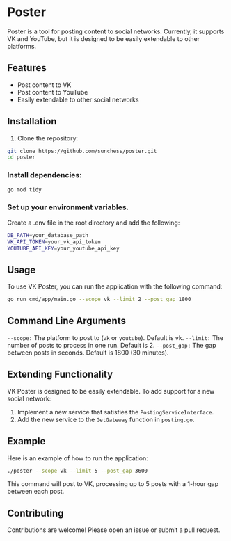 # Poster

Poster is a tool for posting content to social networks. Currently, it supports VK and YouTube, but it is designed to be easily extendable to other platforms.

## Features

- Post content to VK
- Post content to YouTube
- Easily extendable to other social networks

## Installation

1. Clone the repository:

```sh
git clone https://github.com/sunchess/poster.git
cd poster
```

### Install dependencies:

```sh
go mod tidy
```

### Set up your environment variables.
 Create a .env file in the root directory and add the following:

```sh
DB_PATH=your_database_path
VK_API_TOKEN=your_vk_api_token
YOUTUBE_API_KEY=your_youtube_api_key
```
## Usage

To use VK Poster, you can run the application with the following command:

```sh
go run cmd/app/main.go --scope vk --limit 2 --post_gap 1800
```

## Command Line Arguments

`--scope:` The platform to post to (`vk` or `youtube`). Default is vk.
`--limit:` The number of posts to process in one run. Default is 2.
`--post_gap:` The gap between posts in seconds. Default is 1800 (30 minutes).

## Extending Functionality
VK Poster is designed to be easily extendable. To add support for a new social network:

1. Implement a new service that satisfies the `PostingServiceInterface`.
2. Add the new service to the `GetGateway` function in `posting.go`.

## Example
Here is an example of how to run the application:

```sh
./poster --scope vk --limit 5 --post_gap 3600
```

This command will post to VK, processing up to 5 posts with a 1-hour gap between each post.

## Contributing
Contributions are welcome! Please open an issue or submit a pull request.

